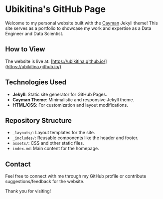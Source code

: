 # Ubikitina's GitHub Page

Welcome to my personal website built with the [Cayman](https://github.com/pages-themes/cayman) Jekyll theme! This site serves as a portfolio to showcase my work and expertise as a Data Engineer and Data Scientist.

## How to View
The website is live at: [https://ubikitina.github.io/](https://ubikitina.github.io/)

## Technologies Used
- **Jekyll**: Static site generator for GitHub Pages.
- **Cayman Theme**: Minimalistic and responsive Jekyll theme.
- **HTML/CSS**: For customization and layout modifications.

## Repository Structure
- `_layouts/`: Layout templates for the site.
- `_includes/`: Reusable components like the header and footer.
- `assets/`: CSS and other static files.
- `index.md`: Main content for the homepage.

## Contact
Feel free to connect with me through my GitHub profile or contribute suggestions/feedback for the website.

Thank you for visiting!
